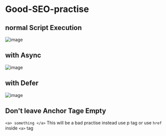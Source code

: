 # Good-SEO-practise

## normal Script Execution

![image](https://user-images.githubusercontent.com/40886278/168419722-5699e1b2-ffab-4212-bc99-2e98a1f27b7a.png)

## with Async 

![image](https://user-images.githubusercontent.com/40886278/168419751-439390b8-44f6-46cd-a9d0-78ad30c68d86.png)


## with Defer

![image](https://user-images.githubusercontent.com/40886278/168419779-1e8f774a-2ecf-4fec-831a-4ea1a51505e8.png)


## Don't leave Anchor Tage Empty
`<a> something </a>`
This will be a bad practise instead use p tag or use `href` inside `<a>` tag

